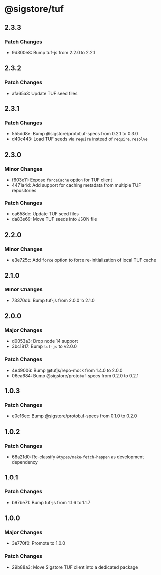 # @sigstore/tuf

## 2.3.3

### Patch Changes

- 9d300e8: Bump tuf-js from 2.2.0 to 2.2.1

## 2.3.2

### Patch Changes

- afa65a3: Update TUF seed files

## 2.3.1

### Patch Changes

- 555dd8e: Bump @sigstore/protobuf-specs from 0.2.1 to 0.3.0
- d40c443: Load TUF seeds via `require` instead of `require.resolve`

## 2.3.0

### Minor Changes

- f603e11: Expose `forceCache` option for TUF client
- 4471a4d: Add support for caching metadata from multiple TUF repositories

### Patch Changes

- ca658dc: Update TUF seed files
- da83e69: Move TUF seeds into JSON file

## 2.2.0

### Minor Changes

- e3e725c: Add `force` option to force re-initialization of local TUF cache

## 2.1.0

### Minor Changes

- 73370db: Bump tuf-js from 2.0.0 to 2.1.0

## 2.0.0

### Major Changes

- d0053a3: Drop node 14 support
- 3bc1817: Bump `tuf-js` to v2.0.0

### Patch Changes

- 4e49006: Bump @tufjs/repo-mock from 1.4.0 to 2.0.0
- 06ea684: Bump @sigstore/protobuf-specs from 0.2.0 to 0.2.1

## 1.0.3

### Patch Changes

- e0c16ec: Bump @sigstore/protobuf-specs from 0.1.0 to 0.2.0

## 1.0.2

### Patch Changes

- 68a21d0: Re-classify `@types/make-fetch-happen` as development dependency

## 1.0.1

### Patch Changes

- b97be71: Bump tuf-js from 1.1.6 to 1.1.7

## 1.0.0

### Major Changes

- 3e770f0: Promote to 1.0.0

### Patch Changes

- 29b88a3: Move Sigstore TUF client into a dedicated package
